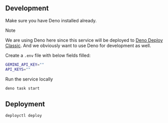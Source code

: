 ## Development

Make sure you have Deno installed already.

> [!NOTE]
> We are using Deno here since this service will be deployed to [Deno Deploy Classic](https://docs.deno.com/deploy/manual/). And we obviously want to use Deno for development as well.

Create a `.env` file with below fields filled:

```sh
GEMINI_API_KEY=""
API_KEYS=""
```

Run the service locally

```sh
deno task start
```

## Deployment

```sh
deployctl deploy
```
